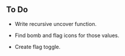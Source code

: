 ## To Do

- Write recursive uncover function.

- Find bomb and flag icons for those values.

- Create flag toggle.
